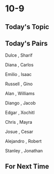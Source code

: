 # 10-9

## Today's Topic


## Today's Pairs

Dulce , Sharif

Diana , Carlos 

Emilio , Isaac 

Russell , Gino 

Alan , Williams

Diango , Jacob 

Edgar , Xochitl 

Chris , Mayra 

Josue , Cesar 

Alejandro , Robert 

Stanley , Jonathan 


## For Next Time
